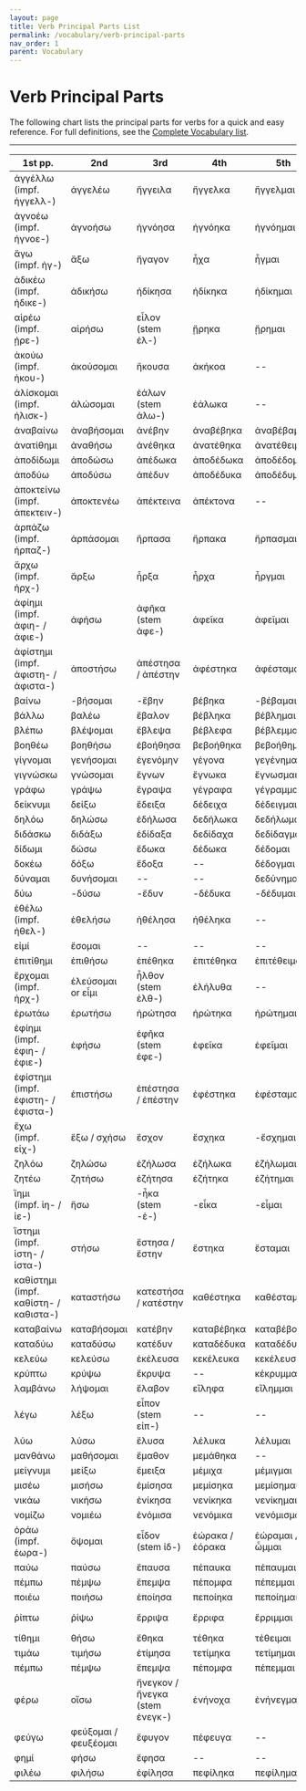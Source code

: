 ```yaml
---
layout: page
title: Verb Principal Parts List
permalink: /vocabulary/verb-principal-parts
nav_order: 1
parent: Vocabulary
---
```


# Verb Principal Parts

The following chart lists the principal parts for verbs for a quick and easy reference. For full definitions, see the [Complete Vocabulary list](complete).

***

| 1st pp. | 2nd | 3rd | 4th | 5th | 6th |
| ----------- | ----------- | ----------- | ----------- | ----------- | ----------- |
| ἀγγέλλω<br>(impf. ἠγγελλ-) | ἀγγελέω | ἤγγειλα | ἤγγελκα | ἤγγελμαι | ἠγγέλθην |
| ἀγνοέω<br>(impf. ἠγνοε-) | ἀγνοήσω | ἠγνόησα | ἠγνόηκα | ἠγνόημαι | ἠγνοήθην |
| ἄγω<br>(impf. ἠγ-) | ἄξω | ἤγαγον | ἦχα | ἦγμαι | ἤχθην |
| ἀδικέω<br>(impf. ἠδικε-) | ἀδικήσω | ἠδίκησα | ἠδίκηκα | ἠδίκημαι | ἠδικήθην |
| αἱρέω<br>(impf. ᾑρε-) | αἱρήσω | εἷλον<br>(stem ἑλ-) | ᾕρηκα | ᾕρημαι | ᾑρέθην |
| ἀκούω<br>(impf. ἠκου-) | ἀκούσομαι | ἤκουσα | ἀκήκοα | -- | ἠκούσθην |
| ἁλίσκομαι<br>(impf. ἡλισκ-) | ἁλώσομαι | ἑάλων<br>(stem ἁλω-) | ἑάλωκα | -- | -- |
| ἀναβαίνω | ἀναβήσομαι | ἀνέβην | ἀναβέβηκα | ἀναβέβαμαι | ἀνεβάθην |
| ἀνατίθημι | ἀναθήσω | ἀνέθηκα | ἀνατέθηκα | ἀνατέθειμαι | ἀνετέθην |
| ἀποδίδωμι | ἀποδώσω | ἀπέδωκα | ἀποδέδωκα | ἀποδέδομαι | ἀπεδόθην |
| ἀποδύω | ἀποδύσω | ἀπέδυν | ἀποδέδυκα | ἀποδέδυμαι | ἀπεδύθην |
| ἀποκτείνω<br>(impf. ἀπεκτειν-) | ἀποκτενέω | ἀπέκτεινα | ἀπέκτονα | -- | -- |
| ἁρπάζω<br>(impf. ἡρπαζ-) | ἁρπάσομαι | ἥρπασα | ἥρπακα | ἥρπασμαι | ἡρσπάσθην |
| ἄρχω<br>(impf. ἠρχ-) | ἄρξω | ἦρξα | ἦρχα | ἦργμαι | ἤρχθην |
| ἀφίημι<br>(impf. ἀφιη- / ἀφιε-) | ἀφήσω | ἀφῆκα<br>(stem ἀφε-) | ἀφεῖκα | ἀφεῖμαι | ἀφείθην |
| ἀφίστημι<br>(impf. ἀφιστη- / ἀφιστα-) | ἀποστήσω | ἀπέστησα / ἀπέστην | ἀφέστηκα | ἀφέσταμαι | ἀπεστάθην |
| βαίνω | -βήσομαι | -ἔβην | βέβηκα | -βέβαμαι | -ἐβάθην |
| βάλλω | βαλέω | ἔβαλον | βέβληκα | βέβλημαι | ἐβλήθην |
| βλέπω | βλέψομαι | ἔβλεψα | βέβλεφα | βέβλεμμαι | ἐβλέφθην |
| βοηθέω | βοηθήσω | ἐβοήθησα | βεβοήθηκα | βεβοήθημαι | ἐβοηθήθην |
| γίγνομαι | γενήσομαι | ἐγενόμην | γέγονα | γεγένημαι | ἐγενήθην |
| γιγνώσκω | γνώσομαι | ἔγνων | ἔγνωκα | ἔγνωσμαι | ἐγνώσθην |
| γράφω | γράψω | ἔγραψα | γέγραφα | γέγραμμαι | ἐγράφην |
| δείκνυμι | δείξω | ἔδειξα | δέδειχα | δέδειγμαι | ἐδείχθην |
| δηλόω | δηλώσω | ἐδήλωσα | δεδήλωκα | δεδήλωμαι | ἐδήλωθην |
| διδάσκω | διδάξω | ἐδίδαξα | δεδίδαχα | δεδίδαγμαι | ἐδιδάχθην |
| δίδωμι | δώσω | ἔδωκα | δέδωκα | δέδομαι | ἐδόθην |
| δοκέω | δόξω | ἔδοξα | -- | δέδογμαι | -ἐδόχθην |
| δύναμαι | δυνήσομαι | -- | -- | δεδύνημαι | ἐδυνήθην |
| δύω | -δύσω | -ἔδυν | -δέδυκα | -δέδυμαι | -ἐδύθην |
| ἐθέλω<br>(impf. ἠθελ-) | ἐθελήσω | ἠθέλησα | ἠθέληκα | -- | -- |
| εἰμί | ἔσομαι | -- | -- | -- | -- |
| ἐπιτίθημι | ἐπιθήσω | ἐπέθηκα | ἐπιτέθηκα | ἐπιτέθειμαι | ἐπετέθην |
| ἔρχομαι<br>(impf. ἠρχ-) | ἐλεύσομαι or εἶμι | ἦλθον<br>(stem ἐλθ-) | ἐλήλυθα | -- | -- |
| ἐρωτάω | ἐρωτήσω | ἠρώτησα | ἠρώτηκα | ἠρώτημαι | ἠρωτήθην |
| ἐφίημι<br>(impf. ἐφιη- / ἐφιε-) | ἐφήσω | ἐφῆκα<br>(stem ἐφε-) | ἐφεῖκα | ἐφεῖμαι | ἐφείθην |
| ἐφίστημι<br>(impf. ἐφιστη- / ἐφιστα-) | ἐπιστήσω | ἐπέστησα / ἐπέστην | ἐφέστηκα | ἐφέσταμαι | ἐπεστάθην |
| ἔχω<br>(impf. εἰχ-) | ἕξω / σχήσω | ἔσχον | ἔσχηκα | -ἔσχημαι | ἐσχέθην |
| ζηλόω | ζηλώσω | ἐζήλωσα | ἐζήλωκα | ἐζήλωμαι | ἐζηλώθην |
| ζητέω | ζητήσω | ἐζήτησα | ἐζήτηκα | ἐζήτημαι | ἐζητήθην |
| ἵημι<br>(impf. ἱη- / ἱε-) | ἥσω | -ἧκα<br>(stem -ἑ-) | -εἷκα | -εἷμαι | -εἵθην |
| ἵστημι<br>(impf. ἱστη- / ἱστα-) | στήσω | ἔστησα / ἔστην | ἕστηκα | ἕσταμαι | ἐστάθην |
| καθίστημι<br>(impf. καθίστη- / καθιστα-) | καταστήσω | κατεστήσα / κατέστην | καθέστηκα | καθέσταμαι | καθεστάθην |
| καταβαίνω | καταβήσομαι | κατέβην | καταβέβηκα | καταβέβαμαι | κατεβάθην |
| καταδύω | καταδύσω | κατέδυν | καταδέδυκα | καταδέδυμαι | κατεδύθην |
| κελεύω | κελεύσω | ἐκέλευσα | κεκέλευκα | κεκέλευσμαι | ἐκελεύσθην |
| κρύπτω | κρύψω | ἔκρυψα | -- | κέκρυμμαι | ἐκρύφθην |
| λαμβάνω | λήψομαι | ἔλαβον | εἴληφα | εἴλημμαι | ἐλήφθην |
| λέγω | λέξω | εἶπον<br>(stem εἰπ-) | -- | -- | -- |
| λύω | λύσω | ἔλυσα | λέλυκα | λέλυμαι | ἐλύθην |
| μανθάνω | μαθήσομαι | ἔμαθον | μεμάθηκα | -- | -- |
| μείγνυμι | μείξω | ἔμειξα | μέμιχα | μέμιγμαι | ἐμίγην |
| μισέω | μισήσω | ἐμίσησα | μεμίσηκα | μεμίσημαι | ἐμισήθην |
| νικάω | νικήσω | ἐνίκησα | νενίκηκα | νενίκημαι | ἐνικήθην |
| νομίζω | νομιέω | ἐνόμισα | νενόμικα | νενόμισμαι | ἐνομίσθην |
| ὁράω<br>(impf. ἑωρα-)| ὄψομαι | εἶδον<br>(stem ἰδ-) | ἑώρακα / ἑόρακα | ἑώραμαι / ὦμμαι | ὤφθην |  
| παύω | παύσω | ἔπαυσα | πέπαυκα | πέπαυμαι | ἐπαύθην |
| πέμπω | πέμψω | ἔπεμψα | πέπομφα | πέπεμμαι | ἐπέμφθην |
| ποιέω | ποιήσω | ἐποίησα | πεποίηκα | πεποίημαι | ἐποιήθην |
| ῥίπτω | ῥίψω | ἔρριψα | ἔρριφα | ἔρριμμαι | ἐρρίφθην / ερρίφην |
| τίθημι | θήσω | ἔθηκα | τέθηκα | τέθειμαι | ἐτέθην |
| τιμάω | τιμήσω | ἐτίμησα | τετίμηκα | τετίμημαι | ἐτιμήθην |
| πέμπω | πέμψω | ἔπεμψα | πέπομφα | πέπεμμαι | ἐπέμφθην |
| φέρω | οἴσω | ἤνεγκον / ἤνεγκα<br>(stem ἐνεγκ-)| ἐνήνοχα | ἐνήνεγμαι | ἠνέχθην<br>(stem ἐνεχθ-) |
| φεύγω | φεύξομαι / φευξέομαι | ἔφυγον | πέφευγα | -- | -- |
| φημί | φήσω | ἔφησα | -- | -- | -- |
| φιλέω | φιλήσω | ἐφίλησα | πεφίληκα | πεφίλημαι | ἐφιλήθην |
